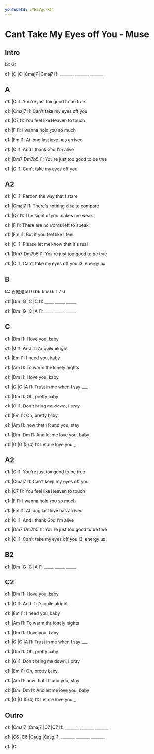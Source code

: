 ```yaml
---
youTubeId: zYH2Vgc-K54
---
```


# Cant Take My Eyes off You - Muse

## Intro

l3: Gt

c1: |C      |C      |Cmaj7  |Cmaj7
l1:  _______ _______ _______

## A
c1:                |C
l1: You're just too good to be true

c1:              |Cmaj7
l1: Can't take my eyes off you

c1:              |C7
l1: You feel like Heaven to touch

c1:        |F
l1: I wanna hold you so much

c1:             |Fm
l1: At long last  love has arrived

c1:            |C
l1: And I thank God I'm alive

c1:                |Dm7            Dm7b5
l1: You're just too good to be true

c1:              |C
l1: Can't take my eyes off you

## A2

c1:           |C
l1: Pardon the way that I stare

c1:                |Cmaj7
l1: There's nothing else to compare

c1:             |C7
l1: The sight of you makes me weak

c1:             |F
l1: There are no words left to speak

c1:           |Fm
l1: But if you feel like I feel

c1:              |C
l1: Please let me know that it's real

c1:                |Dm7            Dm7b5
l1: You're just too good to be true

c1:              |C
l1: Can't take my eyes off you
l3:                           energy up

## B

l4: 吉他是b6 6 b6 6 b6 6 1 7 6

c1: |Dm   |G    |C    |C
l1:  _____ _____ _____

c1: |Dm   |G    |C    |A
l1:  _____ _____ _____

## C

c1:            |Dm
l1: I love you, baby

c1:            |G
l1: And if it's quite alright

c1:            |Em
l1: I need you, baby

c1:            |Am
l1: To warm the lonely nights

c1:            |Dm
l1: I love you, baby

c1: |G                 |C       |A
l1:  Trust in me when I say ___

c1:           |Dm
l1: Oh, pretty baby

c1:               |G
l1: Don't bring me down, I pray

c1:           |Em
l1: Oh, pretty baby,

c1:           |Am
l1: now that I found you, stay

c1:           |Dm             |Dm
l1: And let me love you, baby

c1:        |G          |G (5/4)
l1:  Let me love you _

## A2

c1:                |C
l1: You're just too good to be true

c1:              |Cmaj7
l1: Can't keep my eyes off you

c1:              |C7
l1: You feel like Heaven to touch

c1:        |F
l1: I wanna hold you so much

c1:             |Fm
l1: At long last  love has arrived

c1:            |C
l1: And I thank God I'm alive

c1:                |Dm7            Dm7b5
l1: You're just too good to be true

c1:              |C
l1: Can't take my eyes off you
l3:                           energy up

## B2

c1: |Dm   |G    |C    |A
l1:  _____ _____ _____

## C2

c1:            |Dm
l1: I love you, baby

c1:            |G
l1: And if it's quite alright

c1:            |Em
l1: I need you, baby

c1:            |Am
l1: To warm the lonely nights

c1:            |Dm
l1: I love you, baby

c1: |G                 |C       |A
l1:  Trust in me when I say ___

c1:           |Dm
l1: Oh, pretty baby

c1:               |G
l1: Don't bring me down, I pray

c1:           |Em
l1: Oh, pretty baby,

c1:           |Am
l1: now that I found you, stay

c1:           |Dm             |Dm
l1: And let me love you, baby

c1:        |G          |G (5/4)
l1:  Let me love you _

## Outro


c1: |Cmaj7  |Cmaj7  |C7     |C7
l1:  _______ _______ _______

c1: |C6     |C6     |Caug   |Caug
l1:  _______ _______ _______

c1: |C
